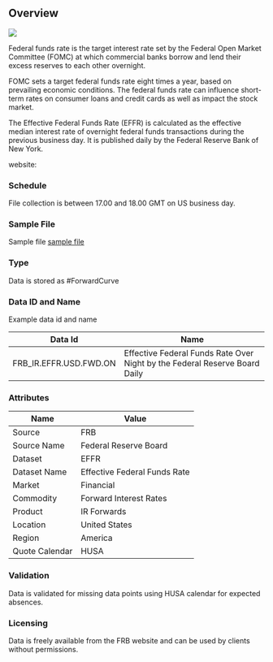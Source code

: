 ## Overview

![](pathname://../../static/img/data/FRB-Logo.png)


Federal funds rate is the target interest rate set by the Federal Open Market Committee (FOMC) at which commercial banks borrow and lend their excess reserves to each other overnight.

FOMC sets a target federal funds rate eight times a year, based on prevailing economic conditions. The federal funds rate can influence short-term rates on consumer loans and credit cards as well as impact the stock market.

The Effective Federal Funds Rate (EFFR) is calculated as the effective median interest rate of overnight federal funds transactions during the previous business day. It is published daily by the Federal Reserve Bank of New York.

website: 


### Schedule

File collection is between 17.00 and 18.00 GMT on US business day.

### Sample File

Sample file [sample file](pathname://../../static/file-samples/FRB_H15.xml)

### Type

Data is stored as #ForwardCurve

### Data ID and Name

Example data id and name

|**Data Id**|**Name**|
|-|-|
|FRB_IR.EFFR.USD.FWD.ON|Effective Federal Funds Rate Over Night by the Federal Reserve Board Daily|

### Attributes

|Name|Value|
|-|-|
|Source|FRB|
|Source Name|Federal Reserve Board|
|Dataset|EFFR|
|Dataset Name|Effective Federal Funds Rate|
|Market|Financial|
|Commodity|Forward Interest Rates|
|Product|IR Forwards|
|Location|United States|
|Region|America|
|Quote Calendar|HUSA||

### Validation

Data is validated for missing data points using HUSA calendar for expected absences.

### Licensing

Data is freely available from the FRB website and can be used by clients without permissions.

